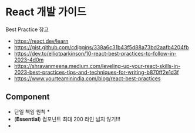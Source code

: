 # React 개발 가이드
Best Practice 참고
* https://react.dev/learn
* https://gist.github.com/cdiggins/338a6c31b43f5d88a73bd2aafb4204fb
* https://dev.to/elliotparkinson/10-react-best-practices-to-follow-in-2023-4d0m
* https://shravanmeena.medium.com/leveling-up-your-react-skills-in-2023-best-practices-tips-and-techniques-for-writing-b870ff2e1d3f
* https://www.yourteaminindia.com/blog/react-best-practices

## Component 
* 단일 책임 원칙
  * 
* (**Essential**) 컴포넌트 최대 200 라인 넘지 않기!!!
* 
